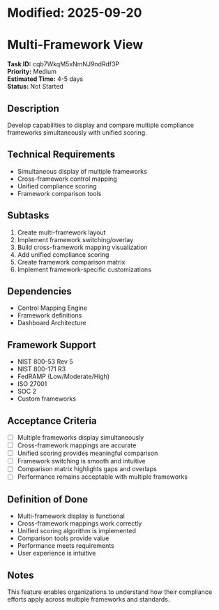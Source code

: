 # Modified: 2025-09-20

# Multi-Framework View

**Task ID:** cqb7WkqM5xNmNJ9ndRdf3P  
**Priority:** Medium  
**Estimated Time:** 4-5 days  
**Status:** Not Started  

## Description
Develop capabilities to display and compare multiple compliance frameworks simultaneously with unified scoring.

## Technical Requirements
- Simultaneous display of multiple frameworks
- Cross-framework control mapping
- Unified compliance scoring
- Framework comparison tools

## Subtasks
1. Create multi-framework layout
2. Implement framework switching/overlay
3. Build cross-framework mapping visualization
4. Add unified compliance scoring
5. Create framework comparison matrix
6. Implement framework-specific customizations

## Dependencies
- Control Mapping Engine
- Framework definitions
- Dashboard Architecture

## Framework Support
- NIST 800-53 Rev 5
- NIST 800-171 R3
- FedRAMP (Low/Moderate/High)
- ISO 27001
- SOC 2
- Custom frameworks

## Acceptance Criteria
- [ ] Multiple frameworks display simultaneously
- [ ] Cross-framework mappings are accurate
- [ ] Unified scoring provides meaningful comparison
- [ ] Framework switching is smooth and intuitive
- [ ] Comparison matrix highlights gaps and overlaps
- [ ] Performance remains acceptable with multiple frameworks

## Definition of Done
- Multi-framework display is functional
- Cross-framework mappings work correctly
- Unified scoring algorithm is implemented
- Comparison tools provide value
- Performance meets requirements
- User experience is intuitive

## Notes
This feature enables organizations to understand how their compliance efforts apply across multiple frameworks and standards.
